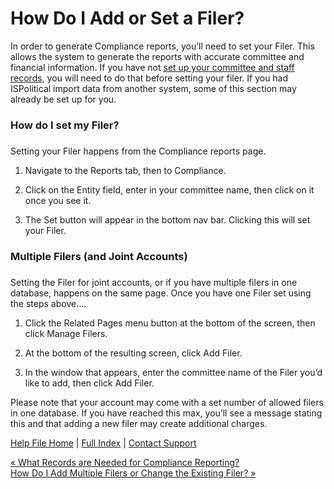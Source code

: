  How Do I Add or Set a Filer?
==========

In order to generate Compliance reports, you’ll need to set your Filer. This allows the system to generate the reports with accurate committee and financial information. If you have not [set up your committee and staff records](https://ispolitical.com/what-records-are-needed-for-compliance-reporting/), you will need to do that before setting your filer. If you had ISPolitical import data from another system, some of this section may already be set up for you.

### How do I set my Filer?

 ###

Setting your Filer happens from the Compliance reports page.

1. Navigate to the Reports tab, then to Compliance.

2. Click on the Entity field, enter in your committee name, then click on it once you see it. 

3. The Set button will appear in the bottom nav bar. Clicking this will set your Filer.

### Multiple Filers (and Joint Accounts)

 ###

Setting the Filer for joint accounts, or if you have multiple filers in one database, happens on the same page. Once you have one Filer set using the steps above….

1. Click the Related Pages menu button at the bottom of the screen, then click Manage Filers.

2. At the bottom of the resulting screen, click Add Filer.

3. In the window that appears, enter the committee name of the Filer you’d like to add, then click Add Filer.

Please note that your account may come with a set number of allowed filers in one database. If you have reached this max, you’ll see a message stating this and that adding a new filer may create additional charges.

[Help File Home](/help/) | [Full Index](/Help-File-Directory/) | [Contact Support](mailto:support@ISPolitical.com)

[« What Records are Needed for Compliance Reporting?](/What-Records-are-Needed-for-Compliance-Reporting)  
[How Do I Add Multiple Filers or Change the Existing Filer? »](/How-to-Add-Multiple-Filers-to-Your-Database-or-Change-the-Existing-Filer)